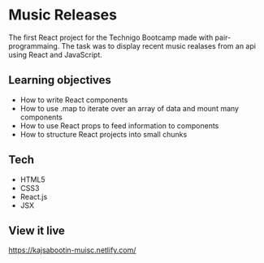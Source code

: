 # Music Releases

The first React project for the Technigo Bootcamp made with pair-programmaing. The task was to display recent music realases from an api using React and JavaScript.

## Learning objectives

- How to write React components
- How to use .map to iterate over an array of data and mount many components
- How to use React props to feed information to components
- How to structure React projects into small chunks

## Tech

- HTML5
- CSS3
- React.js
- JSX

## View it live

https://kajsabootin-muisc.netlify.com/
